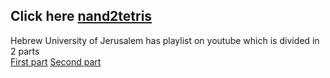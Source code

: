 ## Click here <a href="https://www.nand2tetris.org/course">nand2tetris</a>

Hebrew University of Jerusalem has playlist on youtube which is divided in
2 parts</br>
<a href="https://www.youtube.com/playlist?list=PLrDd_kMiAuNmSb-CKWQqq9oBFN_KNMTaI">First part</a>
<a href="https://www.youtube.com/playlist?list=PLrDd_kMiAuNmllp9vuPqCuttC1XL9VyVh">Second part</a>
